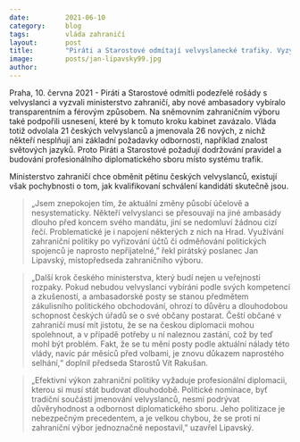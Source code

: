 ```yaml
---
date:         2021-06-10
category:     blog
tags:         vláda zahraničí
layout:       post
title:        "Piráti a Starostové odmítají velvyslanecké trafiky. Vyzývají ministerstvo, aby ambasadory vybíralo transparentně a podle odbornosti"
image:        posts/jan-lipavsky99.jpg
author:       
---
```


Praha, 10. června 2021 - Piráti a Starostové odmítli podezřelé rošády s velvyslanci a vyzvali ministerstvo zahraničí, aby nové ambasadory vybíralo transparentním a férovým způsobem. Na sněmovním zahraničním výboru také podpořili usnesení, které by k tomuto kroku kabinet zavázalo. Vláda totiž odvolala 21 českých velvyslanců a jmenovala 26 nových, z nichž někteří nesplňují ani základní požadavky odbornosti, například znalost světových jazyků. Proto Piráti a Starostové požadují dodržování pravidel a budování profesionálního diplomatického sboru místo systému trafik. 

Ministerstvo zahraničí chce obměnit pětinu českých velvyslanců, existují však pochybnosti o tom, jak kvalifikovaní schválení kandidáti skutečně jsou.

> „Jsem znepokojen tím, že aktuální změny působí účelově a nesystematicky. Někteří velvyslanci se přesouvají na jiné ambasády dlouho před koncem svého mandátu, jiní se nedomluví žádnou cizí řečí. Problematické je i napojení některých z nich na Hrad. Využívání zahraniční politiky po vyřizování účtů či odměňování politických spojenců je naprosto nepřijatelné,” řekl pirátský poslanec Jan Lipavský, místopředseda zahraničního výboru. 

> „Další krok českého ministerstva, který budí nejen u veřejnosti rozpaky. Pokud nebudou velvyslanci vybíráni podle svých kompetencí a zkušeností, a ambasadorské posty se stanou předmětem zákulisního politického obchodování, ohrozí to důvěru a dlouhodobou schopnost českých úřadů se o své občany postarat. Čeští občané v zahraničí musí mít jistotu, že se na českou diplomacii mohou spolehnout, a v případě potřeby u ní naleznou zastání, což by teď mohl být problém. Fakt, že se tu mění posty podle aktuální nálady této vlády, navíc pár měsíců před volbami, je znovu důkazem naprostého selhání,“ doplnil předseda Starostů Vít Rakušan.

> „Efektivní výkon zahraniční politiky vyžaduje profesionální diplomacii, kterou si musí stát budovat dlouhodobě. Politické nominace, byť tradiční součástí jmenování velvyslanců, nesmí podrývat důvěryhodnost a odbornost diplomatického sboru. Jeho politizace je nebezpečným precedentem, a je velkou chybou, že se proti ní zahraniční výbor jednoznačně nepostavil,” uzavřel Lipavský.
